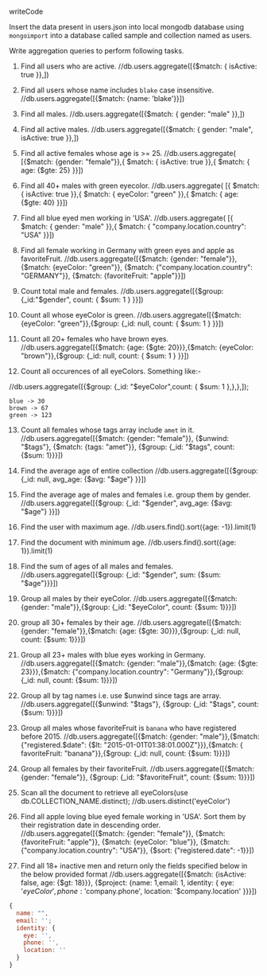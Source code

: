 writeCode

Insert the data present in users.json into local mongodb database using `mongoimport` into a database called sample and collection named as users.

Write aggregation queries to perform following tasks.

1. Find all users who are active.
   //db.users.aggregate([{$match: { isActive: true }},])

2. Find all users whose name includes `blake` case insensitive.
   //db.users.aggregate([{$match: {name: 'blake'}}])

3. Find all males.
   //db.users.aggregate([{$match: { gender: "male" }},])

4. Find all active males.
   //db.users.aggregate([{$match: { gender: "male", isActive: true }},])

5. Find all active females whose age is >= 25.
   //db.users.aggregate( [{$match: {gender: "female"}},{ $match: { isActive: true }},{ $match: { age: {$gte: 25} }}])

6. Find all 40+ males with green eyecolor.
   //db.users.aggregate( [{ $match: { isActive: true }},{ $match: { eyeColor: "green" }},{ $match: { age: {$gte: 40} }}])

7. Find all blue eyed men working in 'USA'.
   //db.users.aggregate( [{ $match: { gender: "male" }},{ $match: { "company.location.country": "USA" }}])

8. Find all female working in Germany with green eyes and apple as favoriteFruit.
   //db.users.aggregate([{$match: {gender: "female"}}, {$match: {eyeColor: "green"}}, {$match: {"company.location.country": "GERMANY"}}, {$match: {favoriteFruit: "apple"}}])

9. Count total male and females.
   //db.users.aggregate([{$group: {_id:"$gender", count: { $sum: 1 } }}])

10. Count all whose eyeColor is green.
    //db.users.aggregate([{$match: {eyeColor: "green"}},{$group: {_id: null, count: { $sum: 1 } }}])

11. Count all 20+ females who have brown eyes.
    //db.users.aggregate([{$match: {age: {$gte: 20}}},{$match: {eyeColor: "brown"}},{$group: {_id: null, count: { $sum: 1 } }}])

12. Count all occurences of all eyeColors.
    Something like:-

//db.users.aggregate([{$group: {_id: "$eyeColor",count: { $sum: 1 },},},]);

```
blue -> 30
brown -> 67
green -> 123
```

13. Count all females whose tags array include `amet` in it.
    //db.users.aggregate([{$match: {gender: "female"}}, {$unwind: "$tags"}, {$match: {tags: "amet"}}, {$group: {_id: "$tags", count: {$sum: 1}}}])

14. Find the average age of entire collection
    //db.users.aggregate([{$group: {_id: null, avg_age: {$avg: "$age"} }}])

15. Find the average age of males and females i.e. group them by gender.
    //db.users.aggregate([{$group: {_id: "$gender", avg_age: {$avg: "$age"} }}])

16. Find the user with maximum age.
    //db.users.find().sort({age: -1}).limit(1)

17. Find the document with minimum age.
    //db.users.find().sort({age: 1}).limit(1)

18. Find the sum of ages of all males and females.
    //db.users.aggregate([{$group: {_id: "$gender", sum: {$sum: "$age"}}}])

19. Group all males by their eyeColor.
    //db.users.aggregate([{$match: {gender: "male"}},{$group: {_id: "$eyeColor", count: {$sum: 1}}}])

20. group all 30+ females by their age.
    //db.users.aggregate([{$match: {gender: "female"}},{$match: {age: {$gte: 30}}},{$group: {_id: null, count: {$sum: 1}}}])

21. Group all 23+ males with blue eyes working in Germany.
    //db.users.aggregate([{$match: {gender: "male"}},{$match: {age: {$gte: 23}}},{$match: {"company.location.country": "Germany"}},{$group: {_id: null, count: {$sum: 1}}}])

22. Group all by tag names i.e. use \$unwind since tags are array.
    //db.users.aggregate([{$unwind: "$tags"}, {$group: {_id: "$tags", count: {$sum: 1}}}])

23. Group all males whose favoriteFruit is `banana` who have registered before 2015.
    //db.users.aggregate([{$match: {gender: "male"}},{$match: {"registered.$date": {$lt: "2015-01-01T01:38:01.000Z"}}},{$match: { favoriteFruit: "banana"}},{$group: {_id: null, count: {$sum: 1}}}])

24. Group all females by their favoriteFruit.
    //db.users.aggregate([{$match: {gender: "female"}}, {$group: {_id: "$favoriteFruit", count: {$sum: 1}}}])

25. Scan all the document to retrieve all eyeColors(use db.COLLECTION_NAME.distinct);
    //db.users.distinct('eyeColor')

26. Find all apple loving blue eyed female working in 'USA'. Sort them by their registration date in descending order.
    //db.users.aggregate([{$match: {gender: "female"}}, {$match: {favoriteFruit: "apple"}}, {$match: {eyeColor: "blue"}}, {$match: {"company.location.country": "USA"}}, {$sort: {"registered.date": -1}}])

27. Find all 18+ inactive men and return only the fields specified below in the below provided format
    //db.users.aggregate([{$match: {isActive: false, age: {$gt: 18}}}, {$project: {name: 1,email: 1, identity: { eye: '$eyeColor', phone: '$company.phone', location: '$company.location' }}}])


```js
{
  name: "",
  email: '';
  identity: {
    eye: '',
    phone: '',
    location: ''
  }
}
```
